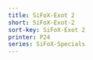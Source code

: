 ```yaml
---
title: SiFoX-Exot 2
short: SiFoX-Exot-2
sort-key: SiFoX-Exot 2
printer: P24
series: SiFoX-Specials
---
```

